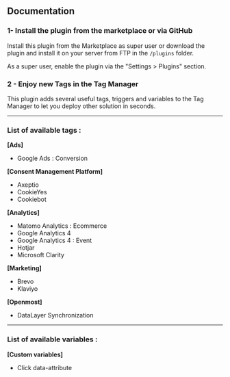 ## Documentation

### 1- Install the plugin from the marketplace or via GitHub

Install this plugin from the Marketplace as super user or download the plugin and install it on your server from FTP in
the `/plugins` folder. 

As a super user, enable the plugin via the "Settings > Plugins" section.

### 2 - Enjoy new Tags in the Tag Manager 

This plugin adds several useful tags, triggers and variables to the Tag Manager to let you deploy other solution in seconds.

<hr>  

### List of available tags :

**[Ads]**

- Google Ads : Conversion

**[Consent Management Platform]**

- Axeptio
- CookieYes
- Cookiebot

**[Analytics]**

- Matomo Analytics : Ecommerce
- Google Analytics 4
- Google Analytics 4 : Event
- Hotjar
- Microsoft Clarity

**[Marketing]**

- Brevo
- Klaviyo

**[Openmost]**

- DataLayer Synchronization

<hr>  

### List of available variables :

**[Custom variables]**

- Click data-attribute